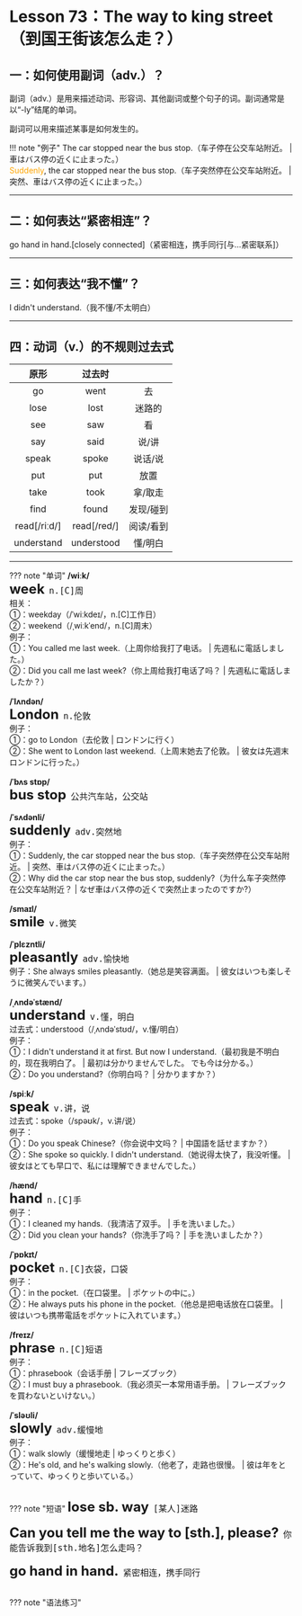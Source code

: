 # Lesson 73：The way to king street（到国王街该怎么走？）


## 一：如何使用副词（adv.）？

副词（adv.）是用来描述动词、形容词、其他副词或整个句子的词。副词通常是以“-ly”结尾的单词。

副词可以用来描述某事是如何发生的。

!!! note "例子"
    The car stopped near the bus stop.（车子停在公交车站附近。 | 車はバス停の近くに止まった。）<br>
    <font color=orange>Suddenly</font>, the car stopped near the bus stop.（车子突然停在公交车站附近。 | 突然、車はバス停の近くに止まった。）


---
## 二：如何表达“紧密相连”？

go hand in hand.[closely connected]（紧密相连，携手同行[与...紧密联系]）


---
## 三：如何表达“我不懂”？

I didn't understand.（我不懂/不太明白）


---
## 四：动词（v.）的不规则过去式

| 原形 | 过去时 |  |
| :-: | :-: | :-: |
| go | went | 去 |
| lose | lost | 迷路的 |
| see | saw | 看 |
| say | said | 说/讲 |
| speak | spoke | 说话/说 |
| put | put | 放置 |
| take | took | 拿/取走 |
| find | found | 发现/碰到 |
| read[/riːd/] | read[/red/] | 阅读/看到 |
| understand | understood | 懂/明白 |


---
??? note "单词"
    **/wiːk/**<br>
    <font size=5>**week**</font>&nbsp;&nbsp;<font size=4>`n.[C]周`</font><br>
    相关：<br>
    ①：weekday（/ˈwiːkdeɪ/，n.[C]工作日）<br>
    ②：weekend（/ˌwiːkˈend/，n.[C]周末）<br>
    例子：<br>
    ①：You called me last week.（上周你给我打了电话。 | 先週私に電話しました。）<br>
    ②：Did you call me last week?（你上周给我打电话了吗？ | 先週私に電話しましたか？）<br>
    <br>
    **/ˈlʌndən/**<br>
    <font size=5>**London**</font>&nbsp;&nbsp;<font size=4>`n.伦敦`</font><br>
    例子：<br>
    ①：go to London（去伦敦 | ロンドンに行く）<br>
    ②：She went to London last weekend.（上周末她去了伦敦。 | 彼女は先週末ロンドンに行った。）<br>
    <br>
    **/ˈbʌs stɒp/**<br>
    <font size=5>**bus stop**</font>&nbsp;&nbsp;<font size=4>`公共汽车站，公交站`</font><br>
    <br>
    **/ˈsʌdənli/**<br>
    <font size=5>**suddenly**</font>&nbsp;&nbsp;<font size=4>`adv.突然地`</font><br>
    例子：<br>
    ①：Suddenly, the car stopped near the bus stop.（车子突然停在公交车站附近。 | 突然、車はバス停の近くに止まった。）<br>
    ②：Why did the car stop near the bus stop, suddenly?（为什么车子突然停在公交车站附近？ | なぜ車はバス停の近くで突然止まったのですか?）<br>
    <br>
    **/smaɪl/**<br>
    <font size=5>**smile**</font>&nbsp;&nbsp;<font size=4>`v.微笑`</font><br>
    <br>
    **/ˈplɛzntli/**<br>
    <font size=5>**pleasantly**</font>&nbsp;&nbsp;<font size=4>`adv.愉快地`</font><br>
    例子：She always smiles pleasantly.（她总是笑容满面。 | 彼女はいつも楽しそうに微笑んでいます。）<br>
    <br>
    **/ˌʌndəˈstænd/**<br>
    <font size=5>**understand**</font>&nbsp;&nbsp;<font size=4>`v.懂，明白`</font><br>
    过去式：understood（/ˌʌndəˈstʊd/，v.懂/明白）<br>
    例子：<br>
    ①：I didn't understand it at first. But now I understand.（最初我是不明白的，现在我明白了。 | 最初は分かりませんでした。 でも今は分かる。）<br>
    ②：Do you understand?（你明白吗？ | 分かりますか？）<br>
    <br>
    **/spiːk/**<br>
    <font size=5>**speak**</font>&nbsp;&nbsp;<font size=4>`v.讲，说`</font><br>
    过去式：spoke（/spəʊk/，v.讲/说）<br>
    例子：<br>
    ①：Do you speak Chinese?（你会说中文吗？ | 中国語を話せますか？）<br>
    ②：She spoke so quickly. I didn't understand.（她说得太快了，我没听懂。 | 彼女はとても早口で、私には理解できませんでした。）<br>
    <br>
    **/hænd/**<br>
    <font size=5>**hand**</font>&nbsp;&nbsp;<font size=4>`n.[C]手`</font><br>
    例子：<br>
    ①：I cleaned my hands.（我清洁了双手。 | 手を洗いました。）<br>
    ②：Did you clean your hands?（你洗手了吗？ | 手を洗いましたか？）<br>
    <br>
    **/ˈpɒkɪt/**<br>
    <font size=5>**pocket**</font>&nbsp;&nbsp;<font size=4>`n.[C]衣袋，口袋`</font><br>
    例子：<br>
    ①：in the pocket.（在口袋里。 | ポケットの中に。）<br>
    ②：He always puts his phone in the pocket.（他总是把电话放在口袋里。 | 彼はいつも携帯電話をポケットに入れています。）<br>
    <br>
    **/freɪz/**<br>
    <font size=5>**phrase**</font>&nbsp;&nbsp;<font size=4>`n.[C]短语`</font><br>
    例子：<br>
    ①：phrasebook（会话手册 | フレーズブック）<br>
    ②：I must buy a phrasebook.（我必须买一本常用语手册。 | フレーズブックを買わないといけない。）<br>
    <br>
    **/ˈsləʊli/**<br>
    <font size=5>**slowly**</font>&nbsp;&nbsp;<font size=4>`adv.缓慢地`</font><br>
    例子：<br>
    ①：walk slowly（缓慢地走 | ゆっくりと歩く）<br>
    ②：He's old, and he's walking slowly.（他老了，走路也很慢。 | 彼は年をとっていて、ゆっくりと歩いている。）<br>
    <br>


??? note "短语"
    <font size=5>**lose sb. way**</font>&nbsp;&nbsp;<font size=4>`[某人]迷路`</font><br>
    <br>
    <font size=5>**Can you tell me the way to [sth.], please?**</font>&nbsp;&nbsp;<font size=4>`你能告诉我到[sth.地名]怎么走吗？`</font><br>
    <br>
    <font size=5>**go hand in hand.**</font>&nbsp;&nbsp;<font size=4>`紧密相连，携手同行`</font><br>
    <br>


??? note "语法练习"

